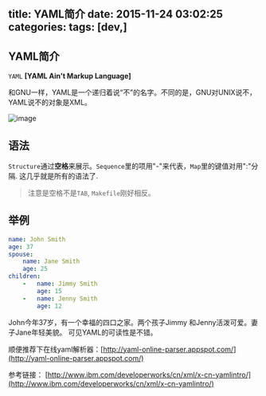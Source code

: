 title: YAML简介
date: 2015-11-24 03:02:25
categories: 
tags: [dev,]
---
## YAML简介

`YAML` **[YAML Ain't Markup Language]**

和GNU一样，YAML是一个递归着说“不”的名字。不同的是，GNU对UNIX说不，YAML说不的对象是XML。

<!--more-->

![image](http://harchiko.qiniudn.com/3389850854144361888.jpeg)

## 语法

`Structure`通过**空格**来展示。`Sequence`里的项用"-"来代表，`Map`里的键值对用":"分隔.
这几乎就是所有的语法了.

> 注意是空格不是`TAB`, `Makefile`刚好相反。

## 举例

```yaml
name: John Smith
age: 37
spouse:
    name: Jane Smith
    age: 25
children:
    -   name: Jimmy Smith
        age: 15
    -   name: Jenny Smith
        age: 12
```

John今年37岁，有一个幸福的四口之家。两个孩子Jimmy 和Jenny活泼可爱。妻子Jane年轻美貌。
可见YAML的可读性是不错。

顺便推荐下在线yaml解析器：[http://yaml-online-parser.appspot.com/](http://yaml-online-parser.appspot.com/)

参考链接： [http://www.ibm.com/developerworks/cn/xml/x-cn-yamlintro/](http://www.ibm.com/developerworks/cn/xml/x-cn-yamlintro/)